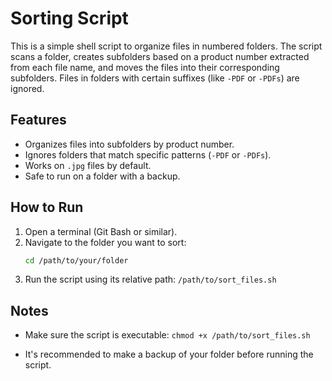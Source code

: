 # Sorting Script

This is a simple shell script to organize files in numbered folders. The script scans a folder, creates subfolders based on a product number extracted from each file name, and moves the files into their corresponding subfolders. Files in folders with certain suffixes (like `-PDF` or `-PDFs`) are ignored.

## Features

- Organizes files into subfolders by product number.
- Ignores folders that match specific patterns (`-PDF` or `-PDFs`).
- Works on `.jpg` files by default.
- Safe to run on a folder with a backup.

## How to Run

1. Open a terminal (Git Bash or similar).
2. Navigate to the folder you want to sort:
   ```bash
   cd /path/to/your/folder
   ```
3. Run the script using its relative path:
`/path/to/sort_files.sh`


## Notes
- Make sure the script is executable:
`chmod +x /path/to/sort_files.sh`

- It's recommended to make a backup of your folder before running the script.